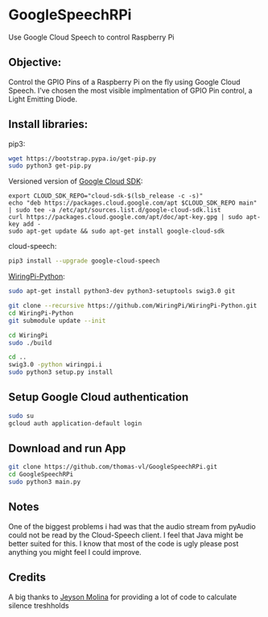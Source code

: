 # GoogleSpeechRPi
Use Google Cloud Speech to control Raspberry Pi 

## Objective: 
Control the GPIO Pins of a Raspberry Pi on the fly using Google Cloud Speech.
I've chosen the most visible implmentation of GPIO Pin control, a Light Emitting Diode.

## Install libraries:
pip3:
```bash
wget https://bootstrap.pypa.io/get-pip.py
sudo python3 get-pip.py
```

Versioned version of [Google Cloud SDK](https://cloud.google.com/sdk/downloads#linux):
```
export CLOUD_SDK_REPO="cloud-sdk-$(lsb_release -c -s)"
echo "deb https://packages.cloud.google.com/apt $CLOUD_SDK_REPO main" | sudo tee -a /etc/apt/sources.list.d/google-cloud-sdk.list
curl https://packages.cloud.google.com/apt/doc/apt-key.gpg | sudo apt-key add -
sudo apt-get update && sudo apt-get install google-cloud-sdk
```

cloud-speech:
```bash
pip3 install --upgrade google-cloud-speech
```

[WiringPi-Python](https://github.com/WiringPi/WiringPi-Python):
```bash
sudo apt-get install python3-dev python3-setuptools swig3.0 git

git clone --recursive https://github.com/WiringPi/WiringPi-Python.git
cd WiringPi-Python
git submodule update --init

cd WiringPi
sudo ./build

cd ..
swig3.0 -python wiringpi.i
sudo python3 setup.py install
```



## Setup Google Cloud authentication
```bash
sudo su
gcloud auth application-default login
```

## Download and run App
```bash
git clone https://github.com/thomas-vl/GoogleSpeechRPi.git
cd GoogleSpeechRPi
sudo python3 main.py
```

## Notes
One of the biggest problems i had was that the audio stream from pyAudio could not be read by the Cloud-Speech client. I feel that Java might be better suited for this.
I know that most of the code is ugly please post anything you might feel I could improve.

## Credits
A big thanks to [Jeyson Molina](https://github.com/jeysonmc) for providing a lot of code to calculate silence treshholds 


